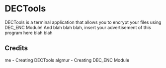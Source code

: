 # DECTools
DECTools is a terminal application that allows you to encrypt your files using DEC_ENC Module!
And blah blah blah, insert your advertisement of this program here blah blah

## Credits
me - Creating DECTools
algmur - Creating DEC_ENC Module
